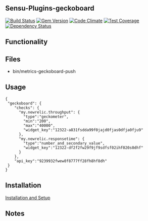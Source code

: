 ## Sensu-Plugins-geckoboard

[ ![Build Status](https://travis-ci.org/sensu-plugins/sensu-plugins-geckoboard.svg?branch=master)](https://travis-ci.org/sensu-plugins/sensu-plugins-geckoboard)
[![Gem Version](https://badge.fury.io/rb/sensu-plugins-geckoboard.svg)](http://badge.fury.io/rb/sensu-plugins-geckoboard)
[![Code Climate](https://codeclimate.com/github/sensu-plugins/sensu-plugins-geckoboard/badges/gpa.svg)](https://codeclimate.com/github/sensu-plugins/sensu-plugins-geckoboard)
[![Test Coverage](https://codeclimate.com/github/sensu-plugins/sensu-plugins-geckoboard/badges/coverage.svg)](https://codeclimate.com/github/sensu-plugins/sensu-plugins-geckoboard)
[![Dependency Status](https://gemnasium.com/sensu-plugins/sensu-plugins-geckoboard.svg)](https://gemnasium.com/sensu-plugins/sensu-plugins-geckoboard)

## Functionality

## Files
 * bin/metrics-geckoboard-push

## Usage

```
{
 "geckoboard": {
    "checks": {
      "my.newrelic.throughput": {
        "type":"geckometer",
        "min":"200",
        "max":"40000",
        "widget_key":"12322-a831fsdda99f0jajd0fjas0dfja0fju9"
      },
      "my.newrelic.responsetime": {
        "type":"number_and_secondary_value",
        "widget_key":"12322-df2f2fw29f9jf9sdfsf02ihf020s0dhf"
      }
    },
    "api_key":"9239932fwew8f8777ff28fh8hf8dh"
 }
}
```

## Installation

[Installation and Setup](http://sensu-plugins.io/docs/installation_instructions.html)

## Notes
